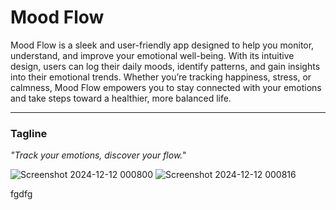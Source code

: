 # **Mood Flow**  

Mood Flow is a sleek and user-friendly app designed to help you monitor, understand, and improve your emotional well-being. With its intuitive design, users can log their daily moods, identify patterns, and gain insights into their emotional trends. Whether you’re tracking happiness, stress, or calmness, Mood Flow empowers you to stay connected with your emotions and take steps toward a healthier, more balanced life.  

---

### **Tagline**  
*"Track your emotions, discover your flow."*

![Screenshot 2024-12-12 000800](https://github.com/user-attachments/assets/fd5bd5bf-c602-4437-9bb4-493732e846f6)
![Screenshot 2024-12-12 000816](https://github.com/user-attachments/assets/04258f18-3f6d-42ed-8e03-c3f235b696b0)

fgdfg